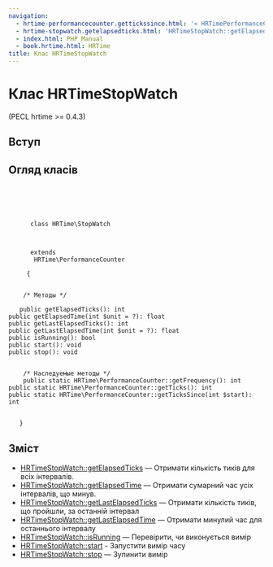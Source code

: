```yaml
---
navigation:
  - hrtime-performancecounter.gettickssince.html: '« HRTimePerformanceCounter::getTicksSince'
  - hrtime-stopwatch.getelapsedticks.html: 'HRTimeStopWatch::getElapsedTicks »'
  - index.html: PHP Manual
  - book.hrtime.html: HRTime
title: Клас HRTimeStopWatch
---
```

# Клас HRTimeStopWatch

(PECL hrtime >= 0.4.3)

## Вступ

## Огляд класів

```classsynopsis


    
    
     
      class HRTime\StopWatch
     

     
      extends
       HRTime\PerformanceCounter
     
     {
    

    /* Методы */
    
   public getElapsedTicks(): int
public getElapsedTime(int $unit = ?): float
public getLastElapsedTicks(): int
public getLastElapsedTime(int $unit = ?): float
public isRunning(): bool
public start(): void
public stop(): void


    /* Наследуемые методы */
    public static HRTime\PerformanceCounter::getFrequency(): int
public static HRTime\PerformanceCounter::getTicks(): int
public static HRTime\PerformanceCounter::getTicksSince(int $start): int


   }
```

## Зміст

-   [HRTimeStopWatch::getElapsedTicks](hrtime-stopwatch.getelapsedticks.html) — Отримати кількість тиків для всіх інтервалів.
-   [HRTimeStopWatch::getElapsedTime](hrtime-stopwatch.getelapsedtime.html) — Отримати сумарний час усіх інтервалів, що минув.
-   [HRTimeStopWatch::getLastElapsedTicks](hrtime-stopwatch.getlastelapsedticks.html) — Отримати кількість тиків, що пройшли, за останній інтервал
-   [HRTimeStopWatch::getLastElapsedTime](hrtime-stopwatch.getlastelapsedtime.html) — Отримати минулий час для останнього інтервалу
-   [HRTimeStopWatch::isRunning](hrtime-stopwatch.isrunning.html) — Перевірити, чи виконується вимір
-   [HRTimeStopWatch::start](hrtime-stopwatch.start.html) - Запустити вимір часу
-   [HRTimeStopWatch::stop](hrtime-stopwatch.stop.html) — Зупинити вимір
